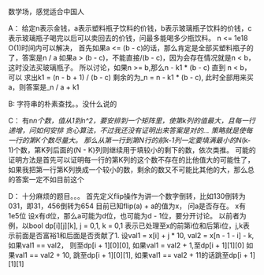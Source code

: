 数学场，感觉适合中国人

A：
给定n表示金钱，a表示塑料瓶子饮料的价钱，b表示玻璃瓶子饮料的价钱，c表示玻璃瓶子喝完以后可以卖回去的价钱，问最多能喝多少瓶饮料。
n <= 1e18
O(1)时间内可以解决，
首先如果a <= (b - c)的话，那么肯定是全部买塑料瓶子的了，答案是n / a
如果a > (b - c)，不能直接/(b - c)，因为会存在情况就是n < b，这时没法买玻璃瓶子。
所以讨论，如果n >= b,那么n - k1 * (b - c) 直到 n < b，可以 求出k1 = (n - b + 1) / (b - c)
剩余的为_n = n - k1 * (b - c), 此时全部用来买a，则答案是_n / a + k1

B:
字符串的朴素查找。。没什么说的

C：
有n*n个数，值从1到n^2，要安排到一个矩阵里，使第k列的值最大，且每一行递增，问如何安排
贪心算法，不过我还没有证明出来答案是对的...
策略就是使每一行的第K个数尽量大。
那么从第一行到第N行的前k-1列一定要填满最小的N*(k- 1)个数，第K列后面的(N - K)列则继续用于填较小的剩下的数，依次类推。
可能的证明方法是首先可以证明每一行的第K列的这个数不存在的比他值大的可能性了，如果我把第一行第K列换成一个较小的数，剩余的数又不可能比其他的大，那么总的答案一定不如目前这个

D：
十分麻烦的题目。。。
首先定义flip操作为讲一个数字倒转，比如130倒转为031，即31，456倒转为654
目前已知flip(a) + a的值为x， 问a是否存在。
x有1e5位
设x有d位，那么a可能为d位，也可能为d - 1位，要分开讨论。
以前者为例，以bool dp[i][j][k], j = 0,1, k = 0,1 表示已处理至x的前第i位和后第i位，j,k表示前面是否富裕1和后面是否贡献了1.
设val1 = x[i] + j * 10, val2 = x[n - 1 - i] - k, 如果val1 == val2， 则至dp[i + 1][0][0], 如果val1 = val2 + 1,至dp[i + 1][1][0]
如果val1 == val2 + 10, 跳至dp[i + 1][0][1], 如果val1 == val2 + 11的话跳至dp[i + 1][1][1]
